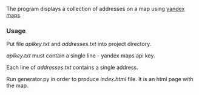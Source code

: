 The program displays a collection of addresses on a map using
[yandex maps](https://tech.yandex.ru/maps/jsapi/doc/2.1/quick-start/index-docpage/).

### Usage
Put file *apikey.txt* and *addresses.txt* into project directory.

*apikey.txt* must contain a single line - yandex maps api key.

Each line of *addresses.txt* contains a single address.

Run generator.py in order to produce *index.html* file. It is an html page with the map.
